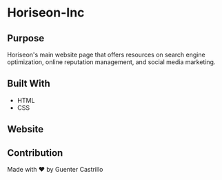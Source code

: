 # Horiseon-Inc

## Purpose
Horiseon's main website page that offers resources on search engine optimization, online reputation management, and social media marketing.

## Built With
* HTML
* CSS

## Website


## Contribution
Made with ❤️ by Guenter Castrillo
